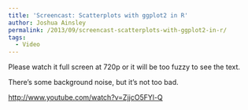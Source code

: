 ```yaml
---
title: 'Screencast: Scatterplots with ggplot2 in R'
author: Joshua Ainsley
permalink: /2013/09/screencast-scatterplots-with-ggplot2-in-r/
tags:
  - Video
---
```

Please watch it full screen at 720p or it will be too fuzzy to see the text.

There&#8217;s some background noise, but it&#8217;s not too bad.

<http://www.youtube.com/watch?v=ZjjcO5FYl-Q>
